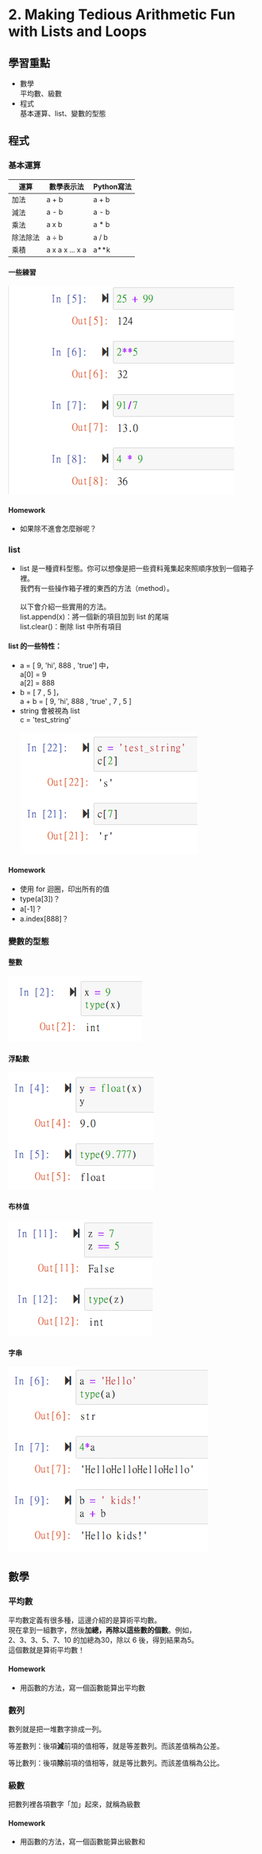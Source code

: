 # 2. Making Tedious Arithmetic Fun with Lists and Loops

## 學習重點

* 數學\
  平均數、級數
* 程式\
  基本運算、list、變數的型態

## 程式

### 基本運算

| 運算   | 數學表示法           | Python寫法 |
| ---- | --------------- | -------- |
| 加法   | a + b           | a + b    |
| 減法   | a -  b          | a - b    |
| 乘法   | a x b           | a \* b   |
| 除法除法 | a ÷ b           | a / b    |
| 乘積   | a x a x ... x a | a\*\*k   |

#### 一些練習

![](<../.gitbook/assets/圖片 (7).png>)

#### Homework

* 如果除不進會怎麼辦呢？

### list

* list 是一種資料型態。你可以想像是把一些資料蒐集起來照順序放到一個箱子裡。\
  我們有一些操作箱子裡的東西的方法（method）。\
  \
  以下會介紹一些實用的方法。\
  list.append(x)：將一個新的項目加到 list 的尾端\
  list.clear()：刪除 list 中所有項目

#### list 的一些特性：

* a = \[ 9, 'hi', 888 , 'true'] 中，\
  a\[0] = 9\
  a\[2] = 888
* b = \[ 7 , 5 ]，\
  a + b = \[ 9, 'hi', 888 , 'true' , 7 , 5 ]
* string 會被視為 list\
  c = 'test\_string'\
  \
  ![](<../.gitbook/assets/圖片 (5) (1).png>)

#### **Homework**

* 使用 for 迴圈，印出所有的值
* type(a\[3])？
* a\[-1]？
* a.index\[888]？

### 變數的型態

#### 整數

![](<../.gitbook/assets/圖片 (8).png>)

#### 浮點數

![](<../.gitbook/assets/圖片 (9).png>)

#### 布林值

![](<../.gitbook/assets/圖片 (10).png>)

#### 字串

![](<../.gitbook/assets/圖片 (4).png>)

## 數學

### 平均數

平均數定義有很多種，這邊介紹的是算術平均數。\
現在拿到一組數字，然後**加總，再除以這些數的個數**。例如，\
2、3、3、5、7、10 的加總為30，除以 6 後，得到結果為5。\
這個數就是算術平均數！

#### Homework

* 用函數的方法，寫一個函數能算出平均數

### 數列

數列就是把一堆數字排成一列。

等差數列：後項**減**前項的值相等，就是等差數列。而該差值稱為公差。

等比數列：後項**除**前項的值相等，就是等比數列。而該差值稱為公比。

### 級數

把數列裡各項數字「加」起來，就稱為級數

#### Homework

* 用函數的方法，寫一個函數能算出級數和

